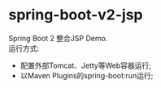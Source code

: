 # spring-boot-v2-jsp
Spring Boot 2 整合JSP Demo.<br>
运行方式:
- 配置外部Tomcat、Jetty等Web容器运行;
- 以Maven Plugins的spring-boot:run运行;
